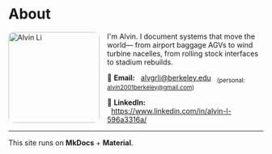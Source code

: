 # About

<img src="doc/JPG_VID/innotrans.jpg" alt="Alvin Li" width="180" align="left" style="margin-right:15px; border-radius:10px;" />


I'm Alvin. I document systems that move the world—
from airport baggage AGVs to wind turbine nacelles,
from rolling stock interfaces to stadium rebuilds.

📧 **Email:** 
&nbsp;&nbsp;[alvgrli@berkeley.edu](mailto:alvgrli@berkeley.edu)
&nbsp;&nbsp;<sub>(personal: [alvin2001berkeley@gmail.com](mailto:alvin2001berkeley@gmail.com))</sub>
  
🔗 **LinkedIn:** 
&nbsp;&nbsp;<https://www.linkedin.com/in/alvin-l-596a3316a/>

---

This site runs on **MkDocs** + **Material**.
